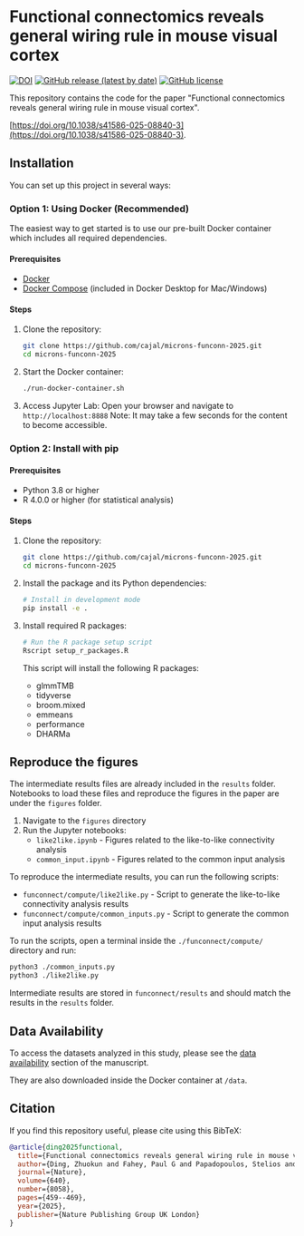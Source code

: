 # Functional connectomics reveals general wiring rule in mouse visual cortex

[![DOI](https://zenodo.org/badge/DOI/10.1038/s41586-025-08840-3.svg)](https://doi.org/10.1038/s41586-025-08840-3)
[![GitHub release (latest by date)](https://img.shields.io/github/v/release/cajal/microns-funconn-2025)](https://github.com/cajal/microns-funconn-2025/releases)
[![GitHub license](https://img.shields.io/github/license/cajal/microns-funconn-2025)](https://github.com/cajal/microns-funconn-2025/blob/main/LICENSE)

This repository contains the code for the paper "Functional connectomics reveals general wiring rule in mouse visual cortex".

[https://doi.org/10.1038/s41586-025-08840-3](https://doi.org/10.1038/s41586-025-08840-3).

## Installation

You can set up this project in several ways:

### Option 1: Using Docker (Recommended)

The easiest way to get started is to use our pre-built Docker container which includes all required dependencies.

#### Prerequisites
- [Docker](https://docs.docker.com/get-docker/)
- [Docker Compose](https://docs.docker.com/compose/install/) (included in Docker Desktop for Mac/Windows)

#### Steps

1. Clone the repository:
   ```bash
   git clone https://github.com/cajal/microns-funconn-2025.git
   cd microns-funconn-2025
   ```

2. Start the Docker container:
   ```bash
   ./run-docker-container.sh
   ```

3. Access Jupyter Lab:
   Open your browser and navigate to `http://localhost:8888`
   Note: It may take a few seconds for the content to become accessible.


### Option 2: Install with pip

#### Prerequisites
- Python 3.8 or higher
- R 4.0.0 or higher (for statistical analysis)

#### Steps

1. Clone the repository:
   ```bash
   git clone https://github.com/cajal/microns-funconn-2025.git
   cd microns-funconn-2025
   ```

2. Install the package and its Python dependencies:
   ```bash
   # Install in development mode
   pip install -e .
   ```

3. Install required R packages:
   ```bash
   # Run the R package setup script
   Rscript setup_r_packages.R
   ```

   This script will install the following R packages:
   - glmmTMB
   - tidyverse
   - broom.mixed
   - emmeans
   - performance
   - DHARMa


## Reproduce the figures

The intermediate results files are already included in the `results` folder. Notebooks to load these files and reproduce the figures in the paper are under the `figures` folder.

1. Navigate to the `figures` directory
2. Run the Jupyter notebooks:
   - `like2like.ipynb` - Figures related to the like-to-like connectivity analysis
   - `common_input.ipynb` - Figures related to the common input analysis

To reproduce the intermediate results, you can run the following scripts:
- `funconnect/compute/like2like.py` - Script to generate the like-to-like connectivity analysis results
- `funconnect/compute/common_inputs.py` - Script to generate the common input analysis results

To run the scripts, open a terminal inside the `./funconnect/compute/` directory and run:
```bash
python3 ./common_inputs.py
python3 ./like2like.py
```

Intermediate results are stored in `funconnect/results` and should match the results in the `results` folder.

## Data Availability

To access the datasets analyzed in this study, please see the [data availability](https://www.nature.com/articles/s41586-025-08840-3#data-availability) section of the manuscript.

They are also downloaded inside the Docker container at `/data`.

## Citation

If you find this repository useful, please cite using this BibTeX:

```bibtex
@article{ding2025functional,
  title={Functional connectomics reveals general wiring rule in mouse visual cortex},
  author={Ding, Zhuokun and Fahey, Paul G and Papadopoulos, Stelios and Wang, Eric Y and Celii, Brendan and Papadopoulos, Christos and Chang, Andersen and Kunin, Alexander B and Tran, Dat and Fu, Jiakun and others},
  journal={Nature},
  volume={640},
  number={8058},
  pages={459--469},
  year={2025},
  publisher={Nature Publishing Group UK London}
}
```